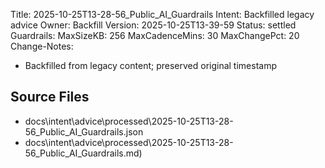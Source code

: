 Title: 2025-10-25T13-28-56_Public_AI_Guardrails
Intent: Backfilled legacy advice
Owner: Backfill
Version: 2025-10-25T13-39-59
Status: settled
Guardrails:
  MaxSizeKB: 256
  MaxCadenceMins: 30
  MaxChangePct: 20
Change-Notes:
  - Backfilled from legacy content; preserved original timestamp

## Source Files
- docs\intent\advice\processed\2025-10-25T13-28-56_Public_AI_Guardrails.json
- docs\intent\advice\processed\2025-10-25T13-28-56_Public_AI_Guardrails.md)
